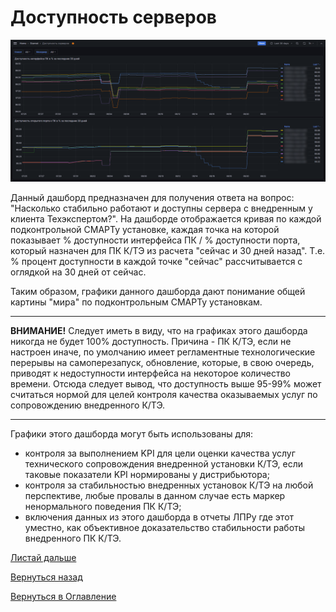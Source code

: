 # Доступность серверов

![Дашборд "Доступность серверов](img/server-availability/dashboard-main.png "Дашборд 'Доступность серверов'")

Данный дашборд предназначен для получения ответа на вопрос: "Насколько стабильно работают и доступны сервера с внедренным 
у клиента Техэкспертом?". На дашборде отображается кривая по каждой подконтрольной СМАРТу установке, каждая точка на
которой показывает % доступности интерфейса ПК / % доступности порта, который назначен для ПК К/ТЭ из расчета "сейчас и 
30 дней назад". Т.е. % процент доступности в каждой точке "сейчас" рассчитывается с оглядкой на 30 дней от сейчас.

Таким образом, графики данного дашборда дают понимание общей картины "мира" по подконтрольным СМАРТу установкам.

---

**ВНИМАНИЕ!** Следует иметь в виду, что на графиках этого дашборда никогда не будет 100% доступность. 
Причина - ПК К/ТЭ, 
если не настроен иначе, по умолчанию имеет регламентные технологические перерывы на самоперезапуск, обновление, которые,
в свою очередь, приводят к недоступности интерфейса на некоторое количество времени. Отсюда следует вывод, что доступность
выше 95-99% может считаться нормой для целей контроля качества оказываемых услуг по сопровождению внедренного К/ТЭ.

---

Графики этого дашборда могут быть использованы для:
- контроля за выполнением KPI для цели оценки качества услуг технического сопровождения внедренной установки К/ТЭ, если
таковые показатели KPI нормированы у дистрибьютора;
- контроля за стабильностью внедренных установок К/ТЭ на любой перспективе, любые провалы в данном случае есть маркер 
ненормального поведения ПК К/ТЭ;
- включения данных из этого дашборда в отчеты ЛПРу где этот уместно, как объективное доказательство стабильности работы
внедренного ПК К/ТЭ.

[Листай дальше](100-smart-real-cases-1.md)

[Вернуться назад](078-kassist.md)

[Вернуться в Оглавление](Readme.md)
